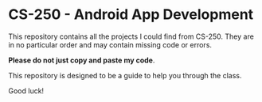 # CS-250 - Android App Development

This repository contains all the projects I could find from CS-250.
They are in no particular order and may contain missing code or errors.

**Please do not just copy and paste my code**.

This repository is designed to be a guide to help you through the class.

Good luck!
